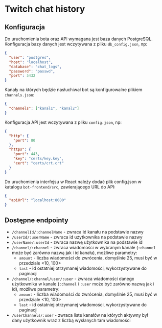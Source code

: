# Twitch chat history

## Konfiguracja

Do uruchomienia bota oraz API wymagana jest baza danych PostgreSQL. Konfiguracja bazy danych jest wczytywana z pliku `db_config.json`, np:

```json
{
  "user": "postgres",
  "host": "localhost",
  "database": "chat_logs",
  "password": "passwd",
  "port": 5432
}
```

Kanały na których będzie nasłuchiwał bot są konfigurowalne plikiem `channels.json`:

```json
{
  "channels": ["kanal1", "kanal2"]
}
```

Konfiguracja API jest wczytywana z pliku `config.json`, np:

```json
{
  "http": {
    "port": 80
  },
  "https": {
    "port": 443,
    "key": "certs/key.key",
    "cert": "certs/crt.crt"
  }
}
```

Do uruchomienia interfejsu w React należy dodać plik config.json w katalogu `bot-frontend/src`, zawierającego URL do API:

```json
{
  "apiUrl": "localhost:8080"
}
```

## Dostępne endpointy

- `/channelId/:channelName` - zwraca id kanału na podstawie nazwy
- `/userId/:userName` - zwraca id użytkownika na podstawie nazwy
- `/userName/:userId` - zwraca nazwę użytkownika na podstawie id
- `/channel/:channel` - zwraca wiadomości w wybranym kanale (`:channel` może być zarówno nazwą jak i id kanału), możliwe parametry:
  - `amount` - liczba wiadomości do zwrócenia, domyślnie 25, musi być w przedziale <10, 100>
  - `last` - id ostatniej otrzymanej wiadomości, wykorzystywane do paginacji
- `/channel/:channel/user/:user` - zwraca wiadomości danego użytkownika w kanale (`:channel` i `:user` może być zarówno nazwą jak i id), możliwe parametry:
  - `amount` - liczba wiadomości do zwrócenia, domyślnie 25, musi być w przedziale <10, 100>
  - `last` - id ostatniej otrzymanej wiadomości, wykorzystywane do paginacji
- `/userChannels/:user` - zwraca liste kanałów na których aktywny był dany użytkownik wraz z liczbą wysłanych tam wiadomości

